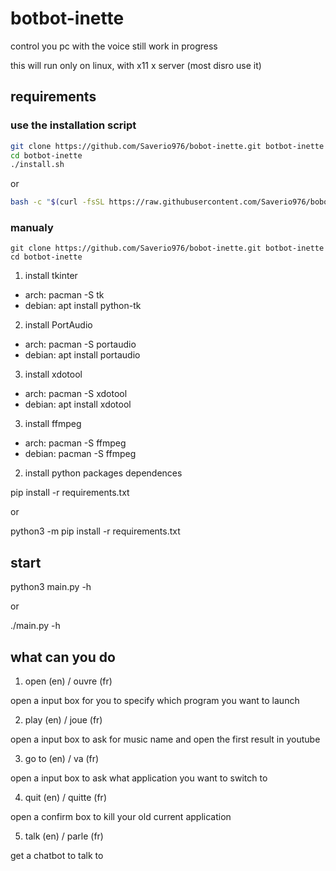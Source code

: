 # botbot-inette

control you pc with the voice
still work in progress

this will run only on linux, with x11 x server (most disro use it)

## requirements

### use the installation script

```bash
git clone https://github.com/Saverio976/bobot-inette.git botbot-inette
cd botbot-inette
./install.sh
```

or

```bash
bash -c "$(curl -fsSL https://raw.githubusercontent.com/Saverio976/bobot-inette/main/install.sh)"
```

### manualy

```
git clone https://github.com/Saverio976/bobot-inette.git botbot-inette
cd botbot-inette
```

1. install tkinter

- arch: pacman -S tk
- debian: apt install python-tk

2. install PortAudio

- arch: pacman -S portaudio
- debian: apt install portaudio

3. install xdotool

- arch: pacman -S xdotool
- debian: apt install xdotool

3. install ffmpeg

- arch: pacman -S ffmpeg
- debian: pacman -S ffmpeg

2. install python packages dependences

pip install -r requirements.txt

or

python3 -m pip install -r requirements.txt

## start

python3 main.py -h

or

./main.py -h

## what can you do

1. open (en) / ouvre (fr)

open a input box for you to specify which program you want to launch

2. play (en) / joue (fr)

open a input box to ask for music name and open the first result in youtube

3. go to (en) / va (fr)

open a input box to ask what application you want to switch to

4. quit (en) / quitte (fr)

open a confirm box to kill your old current application

5. talk (en) / parle (fr)

get a chatbot to talk to
